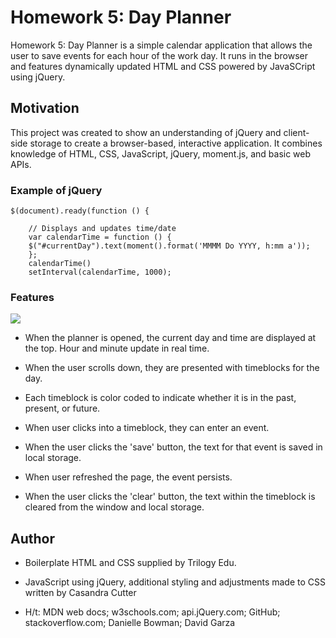 # Homework 5: Day Planner

Homework 5: Day Planner is a simple calendar application that allows the user to save events for each hour of the work day. It runs in the browser and features dynamically updated HTML and CSS powered by JavaSCript using jQuery.

## Motivation

This project was created to show an understanding of jQuery and client-side storage to create a browser-based, interactive application. It combines knowledge of HTML, CSS, JavaScript, jQuery, moment.js, and basic web APIs.

### Example of jQuery 
```
$(document).ready(function () {

    // Displays and updates time/date 
    var calendarTime = function () {
    $("#currentDay").text(moment().format('MMMM Do YYYY, h:mm a'));
    }; 
    calendarTime()
    setInterval(calendarTime, 1000);
```

### Features

<img src="https://media.giphy.com/media/MBZHgQ0ldDrPlyWzQX/giphy.gif">

* When the planner is opened, the current day and time are displayed at the top. Hour and minute update in real time.

* When the user scrolls down, they are presented with timeblocks for the day.

* Each timeblock is color coded to indicate whether it is in the past, present, or future.

* When user clicks into a timeblock, they can enter an event.

* When the user clicks the 'save' button, the text for that event is saved in local storage.

* When user refreshed the page, the event persists.

* When the user clicks the 'clear' button, the text within the timeblock is cleared from the window and local storage.

## Author

* Boilerplate HTML and CSS supplied by Trilogy Edu.

* JavaScript using jQuery, additional styling and adjustments made to CSS written by Casandra Cutter

* H/t: MDN web docs; w3schools.com; api.jQuery.com; GitHub; stackoverflow.com; Danielle Bowman; David Garza
